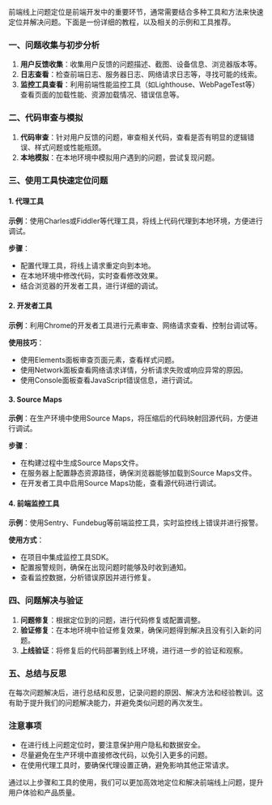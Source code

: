 前端线上问题定位是前端开发中的重要环节，通常需要结合多种工具和方法来快速定位并解决问题。下面是一份详细的教程，以及相关的示例和工具推荐。

### 一、问题收集与初步分析

1. **用户反馈收集**：收集用户反馈的问题描述、截图、设备信息、浏览器版本等。
2. **日志查看**：检查前端日志、服务器日志、网络请求日志等，寻找可能的线索。
3. **监控工具查看**：利用前端性能监控工具（如Lighthouse、WebPageTest等）查看页面的加载性能、资源加载情况、错误信息等。

### 二、代码审查与模拟

1. **代码审查**：针对用户反馈的问题，审查相关代码，查看是否有明显的逻辑错误、样式问题或性能瓶颈。
2. **本地模拟**：在本地环境中模拟用户遇到的问题，尝试复现问题。

### 三、使用工具快速定位问题

#### 1. 代理工具

**示例**：使用Charles或Fiddler等代理工具，将线上代码代理到本地环境，方便进行调试。

**步骤**：
- 配置代理工具，将线上请求重定向到本地。
- 在本地环境中修改代码，实时查看修改效果。
- 结合浏览器的开发者工具，进行详细的调试。

#### 2. 开发者工具

**示例**：利用Chrome的开发者工具进行元素审查、网络请求查看、控制台调试等。

**使用技巧**：
- 使用Elements面板审查页面元素，查看样式问题。
- 使用Network面板查看网络请求详情，分析请求失败或响应异常的原因。
- 使用Console面板查看JavaScript错误信息，进行调试。

#### 3. Source Maps

**示例**：在生产环境中使用Source Maps，将压缩后的代码映射回源代码，方便进行调试。

**步骤**：
- 在构建过程中生成Source Maps文件。
- 在服务器上配置静态资源路径，确保浏览器能够加载到Source Maps文件。
- 在开发者工具中启用Source Maps功能，查看源代码进行调试。

#### 4. 前端监控工具

**示例**：使用Sentry、Fundebug等前端监控工具，实时监控线上错误并进行报警。

**使用方式**：
- 在项目中集成监控工具SDK。
- 配置报警规则，确保在出现问题时能够及时收到通知。
- 查看监控数据，分析错误原因并进行修复。

### 四、问题解决与验证

1. **问题修复**：根据定位到的问题，进行代码修复或配置调整。
2. **验证修复**：在本地环境中验证修复效果，确保问题得到解决且没有引入新的问题。
3. **上线验证**：将修复后的代码部署到线上环境，进行进一步的验证和观察。

### 五、总结与反思

在每次问题解决后，进行总结和反思，记录问题的原因、解决方法和经验教训。这有助于提升我们的问题解决能力，并避免类似问题的再次发生。

### 注意事项

- 在进行线上问题定位时，要注意保护用户隐私和数据安全。
- 尽量避免在生产环境中直接修改代码，以免引入更多的问题。
- 在使用代理工具时，要确保代理设置正确，避免影响其他正常请求。

通过以上步骤和工具的使用，我们可以更加高效地定位和解决前端线上问题，提升用户体验和产品质量。